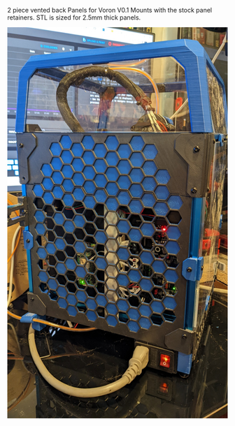 2 piece vented back Panels for Voron V0.1
Mounts with the stock panel retainers. 
STL is sized for 2.5mm thick panels. 

![Printed part](./images/PXL_20220621_145343681.jpg)
